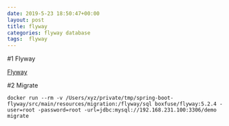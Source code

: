 ```yaml
---
date: 2019-5-23 18:50:47+00:00
layout: post
title: flyway
categories: flyway database
tags:  flyway 
---
```


#1 Flyway 

[Flyway](https://flywaydb.org/documentation/commandline/#directory-structure)


#2  Migrate
```
docker run --rm -v /Users/xyz/private/tmp/spring-boot-flyway/src/main/resources/migration:/flyway/sql boxfuse/flyway:5.2.4 -user=root -password=root -url=jdbc:mysql://192.168.231.100:3306/demo migrate
```
